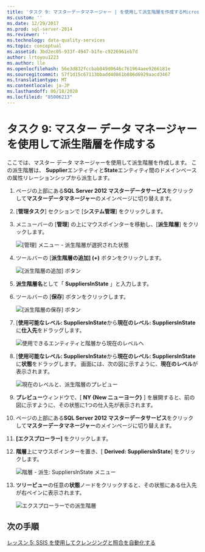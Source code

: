```yaml
---
title: 'タスク 9: マスターデータマネージャー | を使用して派生階層を作成するMicrosoft Docs'
ms.custom: ''
ms.date: 12/29/2017
ms.prod: sql-server-2014
ms.reviewer: ''
ms.technology: data-quality-services
ms.topic: conceptual
ms.assetid: 3bd2ec05-933f-4947-b1fe-c9226961eb7d
author: lrtoyou1223
ms.author: lle
ms.openlocfilehash: 56e3d832fccbab849d0646c761964aee9266181e
ms.sourcegitcommit: 57f1d15c67113bbadd40861b886d6929aacd3467
ms.translationtype: MT
ms.contentlocale: ja-JP
ms.lasthandoff: 06/18/2020
ms.locfileid: "85006213"
---
```

# <a name="task-9-creating-a-derived-hierarchy-using-master-data-manager"></a>タスク 9: マスター データ マネージャーを使用して派生階層を作成する
  ここでは、マスター データ マネージャーを使用して派生階層を作成します。 この派生階層は、 **Supplier**エンティティと**State**エンティティ間のドメインベースの属性リレーションシップから派生します。  
  
1.  ページの上部にある**SQL Server 2012 マスターデータサービス**をクリックして**マスターデータマネージャー**のメインページに切り替えます。  
  
2.  [**管理タスク**] セクションで [**システム管理**] をクリックします。  
  
3.  メニューバーの [**管理**] の上にマウスポインターを移動し、[**派生階層**] をクリックします。  
  
     ![[管理] メニュー - 派生階層が選択された状態](../../2014/tutorials/media/et-creatingaderivedhierarchyusingmdm-01.jpg "[管理] メニュー - 派生階層が選択された状態")  
  
4.  ツールバーの [**派生階層の追加] (+)** ボタンをクリックします。  
  
     ![[派生階層の追加] ボタン](../../2014/tutorials/media/et-creatingaderivedhierarchyusingmdm-02.jpg "[派生階層の追加] ボタン")  
  
5.  **派生階層名**として「 **SuppliersInState** 」と入力します。  
  
6.  ツールバーの [**保存**] ボタンをクリックします。  
  
     ![[派生階層の保存] ボタン](../../2014/tutorials/media/et-creatingaderivedhierarchyusingmdm-03.jpg "[派生階層の保存] ボタン")  
  
7.  [**使用可能なレベル: SuppliersInState**から**現在のレベル: SuppliersInState**に**仕入先**をドラッグします。  
  
     ![使用できるエンティティと階層から現在のレベルへ](../../2014/tutorials/media/et-creatingaderivedhierarchyusingmdm-04.jpg "使用できるエンティティと階層から現在のレベルへ")  
  
8.  [**使用可能なレベル: SuppliersInState**から**現在のレベル: SuppliersInState**に**状態**をドラッグします。 画面には、次の図に示すように、**現在のレベル**が表示されます。  
  
     ![現在のレベルと、派生階層のプレビュー](../../2014/tutorials/media/et-creatingaderivedhierarchyusingmdm-05.jpg "現在のレベルと、派生階層のプレビュー")  
  
9. **プレビュー**ウィンドウで、[ **NY {New ニューヨーク}** ] を展開すると、前の図に示すように、その状態に1つの仕入先が表示されます。  
  
10. ページの上部にある**SQL Server 2012 マスターデータサービス**をクリックして**マスターデータマネージャー**のメインページに切り替えます。  
  
11. **[エクスプローラー]** をクリックします。  
  
12. **階層**上にマウスポインターを置き、[ **Derived: SuppliersInState**] をクリックします。  
  
     ![階層 - 派生: SuppliersInState メニュー](../../2014/tutorials/media/et-creatingaderivedhierarchyusingmdm-06.jpg "階層 - 派生: SuppliersInState メニュー")  
  
13. **ツリービュー**の任意の**状態**ノードをクリックすると、その状態にある仕入先が右ペインに表示されます。  
  
     ![エクスプローラーでの派生階層](../../2014/tutorials/media/et-creatingaderivedhierarchyusingmdm-07.jpg "エクスプローラーでの派生階層")  
  
## <a name="next-step"></a>次の手順  
 [レッスン 5: SSIS を使用してクレンジングと照合を自動化する](../../2014/tutorials/lesson-5-automating-the-cleansing-and-matching-using-ssis.md)  
  
  
